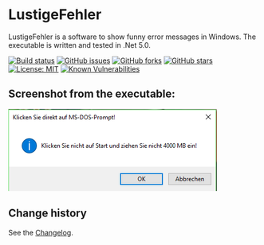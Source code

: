 LustigeFehler
=============

LustigeFehler is a software to show funny error messages in Windows.
The executable is written and tested in .Net 5.0.

[![Build status](https://ci.appveyor.com/api/projects/status/jqoy2y5nfbqp5pwu?svg=true)](https://ci.appveyor.com/project/SeppPenner/lustigefehler)
[![GitHub issues](https://img.shields.io/github/issues/SeppPenner/LustigeFehler.svg)](https://github.com/SeppPenner/LustigeFehler/issues)
[![GitHub forks](https://img.shields.io/github/forks/SeppPenner/LustigeFehler.svg)](https://github.com/SeppPenner/LustigeFehler/network)
[![GitHub stars](https://img.shields.io/github/stars/SeppPenner/LustigeFehler.svg)](https://github.com/SeppPenner/LustigeFehler/stargazers)
[![License: MIT](https://img.shields.io/badge/License-MIT-blue.svg)](https://raw.githubusercontent.com/SeppPenner/LustigeFehler/master/License.txt)
[![Known Vulnerabilities](https://snyk.io/test/github/SeppPenner/LustigeFehler/badge.svg)](https://snyk.io/test/github/SeppPenner/LustigeFehler)


## Screenshot from the executable:
![Screenshot from the executable](https://github.com/SeppPenner/LustigeFehler/blob/master/Screenshot.PNG "Screenshot from the executable")

Change history
--------------

See the [Changelog](https://github.com/SeppPenner/LustigeFehler/blob/master/Changelog.md).